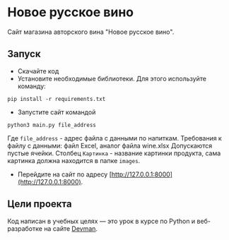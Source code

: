 # Новое русское вино

Сайт магазина авторского вина "Новое русское вино".

## Запуск

- Скачайте код
- Установите необходимые библиотеки. Для этого используйте команду:

```
pip install -r requirements.txt
```

- Запустите сайт командой

```
python3 main.py file_address
```

Где `file_address` - адрес файла с данными по напиткам.
Требования к файлу с данными: файл Excel, аналог файла wine.xlsx 
Допускаются пустые ячейки.
Столбец `Картинка` - название картинки продукта, сама картинка должна находится в папке `images`.

- Перейдите на сайт по адресу [http://127.0.0.1:8000](http://127.0.0.1:8000).

## Цели проекта

Код написан в учебных целях — это урок в курсе по Python и веб-разработке на сайте [Devman](https://dvmn.org).
